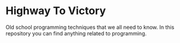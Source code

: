 # Highway To Victory

Old school programming techniques that we all need to know. In this repository you can find anything 
related to programming.
